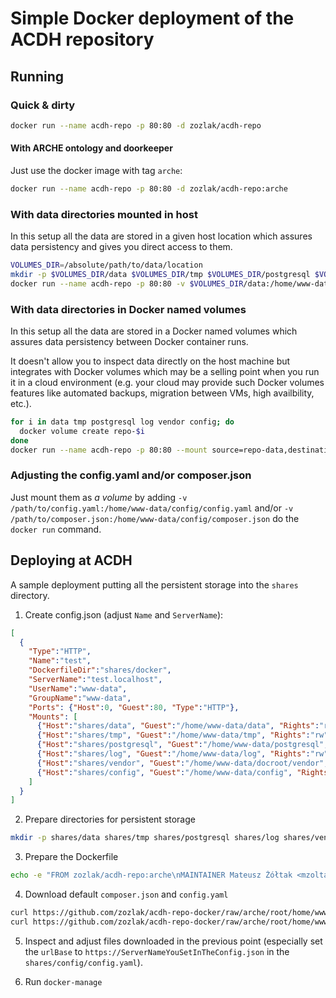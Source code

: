 # Simple Docker deployment of the ACDH repository

## Running

### Quick & dirty

```bash
docker run --name acdh-repo -p 80:80 -d zozlak/acdh-repo
```

#### With ARCHE ontology and doorkeeper

Just use the docker image with tag `arche`:

```bash
docker run --name acdh-repo -p 80:80 -d zozlak/acdh-repo:arche
```

### With data directories mounted in host

In this setup all the data are stored in a given host location which assures data persistency and gives you direct access to them.

```bash
VOLUMES_DIR=/absolute/path/to/data/location
mkdir -p $VOLUMES_DIR/data $VOLUMES_DIR/tmp $VOLUMES_DIR/postgresql $VOLUMES_DIR/log $VOLUMES_DIR/vendor
docker run --name acdh-repo -p 80:80 -v $VOLUMES_DIR/data:/home/www-data/data -v $VOLUMES_DIR/tmp:/home/www-data/tmp -v $VOLUMES_DIR/postgresql:/home/www-data/postgresql -v $VOLUMES_DIR/log:/home/www-data/log -v $VOLUMES_DIR/vendor:/home/www-data/docroot/vendor -e USER_UID=`id -u` -e USER_GID=`id -g` -d zozlak/acdh-repo
```

### With data directories in Docker named volumes

In this setup all the data are stored in a Docker named volumes which assures data persistency between Docker container runs.

It doesn't allow you to inspect data directly on the host machine but integrates with Docker volumes which may be a selling point when you run it in a cloud environment (e.g. your cloud may provide such Docker volumes features like automated backups, migration between VMs, high availbility, etc.).

```bash
for i in data tmp postgresql log vendor config; do
  docker volume create repo-$i
done
docker run --name acdh-repo -p 80:80 --mount source=repo-data,destination=/home/www-data/data --mount source=repo-tmp,destination=/home/www-data/tmp --mount source=repo-postgresql,destination=/home/www-data/postgresql --mount source=repo-log,destination=/home/www-data/log --mount source=repo-vendor,destination=/home/www-data/docroot/vendor --mount source=repo-config,destination=/home/www-data/config -d zozlak/acdh-repo
```

### Adjusting the config.yaml and/or composer.json

Just mount them as *a volume* by adding `-v /path/to/config.yaml:/home/www-data/config/config.yaml` and/or `-v /path/to/composer.json:/home/www-data/config/composer.json` do the `docker run` command.

## Deploying at ACDH

A sample deployment putting all the persistent storage into the `shares` directory.

1. Create config.json
  (adjust `Name` and `ServerName`):
```json
[
  {
    "Type":"HTTP",
    "Name":"test",
    "DockerfileDir":"shares/docker",
    "ServerName":"test.localhost",
    "UserName":"www-data",
    "GroupName":"www-data",
    "Ports": {"Host":0, "Guest":80, "Type":"HTTP"},
    "Mounts": [
      {"Host":"shares/data", "Guest":"/home/www-data/data", "Rights":"rw"},
      {"Host":"shares/tmp", "Guest":"/home/www-data/tmp", "Rights":"rw"},
      {"Host":"shares/postgresql", "Guest":"/home/www-data/postgresql", "Rights":"rw"},
      {"Host":"shares/log", "Guest":"/home/www-data/log", "Rights":"rw"},
      {"Host":"shares/vendor", "Guest":"/home/www-data/docroot/vendor", "Rights":"rw"},
      {"Host":"shares/config", "Guest":"/home/www-data/config", "Rights":"rw"}
    ]
  }
]
```
2. Prepare directories for persistent storage
```bash
mkdir -p shares/data shares/tmp shares/postgresql shares/log shares/vendor shares/docker shares/config
```
3. Prepare the Dockerfile
```bash
echo -e "FROM zozlak/acdh-repo:arche\nMAINTAINER Mateusz Żółtak <mzoltak@oeaw.ac.at>" > shares/docker/Dockerfile
```

4. Download default `composer.json` and `config.yaml`
```bash
curl https://github.com/zozlak/acdh-repo-docker/raw/arche/root/home/www-data/config/composer.json > shares/config/composer.json
curl https://github.com/zozlak/acdh-repo-docker/raw/arche/root/home/www-data/config/config.yaml > shares/config/config.yaml
```

5. Inspect and adjust files downloaded in the previous point (especially set the `urlBase` to `https://ServerNameYouSetInTheConfig.json` in the `shares/config/config.yaml`).

6. Run `docker-manage`


